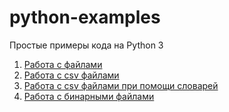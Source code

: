 # python-examples
Простые примеры кода на Python 3
1. [Работа с файлами](https://github.com/zerobot-ru/python-examples/blob/master/file/file.py)
2. [Работа с csv файлами](https://github.com/zerobot-ru/python-examples/blob/master/csv/csv-file.py)
3. [Работа с csv файлами при помощи словарей](https://github.com/zerobot-ru/python-examples/blob/master/csv/csv-dict.py)
4. [Работа с бинарными файлами](https://github.com/zerobot-ru/python-examples/blob/master/file/file-binary.py)
